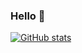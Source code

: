### Hello 👋

[![GitHub stats](https://github-readme-stats.vercel.app/api?username=LouisBenedict)](https://github.com/LouisBenedict/github-readme-stats)

<!--
- 🔭 I’m currently working on ...
- 💬 Ask me about ...
- 📫 How to reach me: ...
- ⚡ Fun fact: ...
-->

